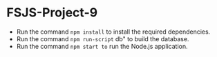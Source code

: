 # FSJS-Project-9

* Run the command `npm install` to install the required dependencies.
* Run the command `npm run-script` db" to build the database.
* Run the command `npm start to` run the Node.js application.